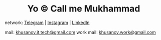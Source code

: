 <h1 align="center"> Yo © Call me Mukhammad </h1>

network: 
<a href="https://t.me/khusanov_m_r">Telegram</a> | 
<a href="https://www.instagram.com/khusanov.m.r/">Instagram</a> | 
<a href="https://www.linkedin.com/in/mukhammadkhojiakbar-khusanov/">LinkedIn</a>

mail: khusanov.it.tech@gmail.com
work mail: khusanov.work@gmail.com
